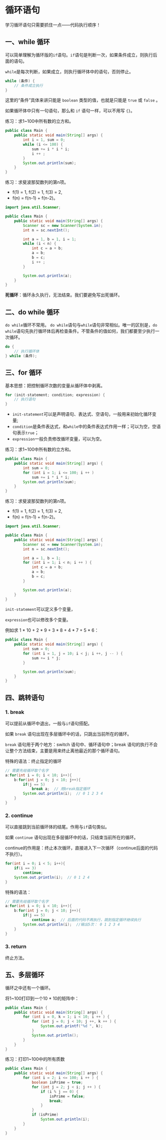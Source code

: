# 循环语句

学习循环语句只需要抓住一点——代码执行顺序！

## 一、while 循环

可以简单理解为循环版的`if`语句。`if`语句是判断一次，如果条件成立，则执行后面的语句。

`while`是每次判断，如果成立，则执行循环体中的语句，否则停止。

```java
while (条件) {
    // 条件成立执行
}
```

这里的“条件”具体来讲只能是 `boolean` 类型的值，也就是只能是 `true` 或 `false` 。

如果循环体中只有一句语句，那么和 `if` 语句一样，可以不用写 `{}`。

练习：求1~100中所有数的立方和。

```java
public class Main {
    public static void main(String[] args) {
        int i = 1, sum = 0;
        while (i <= 100) {
            sum += i * i * i;
            i ++ ;
        }
        System.out.println(sum);
    }
}
```

练习：求斐波那契数列的第n项。

+ f(1) = 1, f(2) = 1, f(3) = 2, 
+ f(n) = f(n-1) + f(n-2)。

```java
import java.util.Scanner;

public class Main {
    public static void main(String[] args) {
        Scanner sc = new Scanner(System.in);
        int n = sc.nextInt();

        int a = 1, b = 1, i = 1;
        while (i < n) {
            int c = a + b;
            a = b;
            b = c;
            i ++ ;
        }

        System.out.println(a);
    }
}
```

**死循环**：循环永久执行，无法结束。我们要避免写出死循环。

## 二、do while 循环

`do while`循环不常用。
`do while`语句与`while`语句非常相似。唯一的区别是，`do while`语句先执行循环体后再检查条件。不管条件的值如何，我们都要至少执行一次循环。

```java
do {
    // 执行循环体
} while (条件);
```

## 三、for 循环

基本思想：把控制循环次数的变量从循环体中剥离。

```java
for (init-statement; condition; expression) {
    // 执行语句
}
```

+ `init-statement`可以是声明语句、表达式、空语句，一般用来初始化循环变量;
+ `condition`是条件表达式，和`while`中的条件表达式作用一样；可以为空，空语句表示`true`；
+ `expression`一般负责修改循环变量，可以为空。

练习：求1~100中所有数的立方和。

```java
public class Main {
    public static void main(String[] args) {
        int sum = 0;
        for (int i = 1; i <= 100; i ++ )
            sum += i * i * i;
        System.out.println(sum);
    }
}
```

练习：求斐波那契数列的第n项。

+ f(1) = 1, f(2) = 1, f(3) = 2, 
+ f(n) = f(n-1) + f(n-2)。

```java
import java.util.Scanner;

public class Main {
    public static void main(String[] args) {
        Scanner sc = new Scanner(System.in);
        int n = sc.nextInt();

        int a = 1, b = 1;
        for (int i = 1; i < n; i ++ ) {
            int c = a + b;
            a = b;
            b = c;
        }

        System.out.println(a);
    }
}
```

`init-statement`可以定义多个变量，

`expression`也可以修改多个变量。

例如求 1 * 10 + 2 * 9 + 3 * 8 + 4 * 7 + 5 * 6：

```java
public class Main {
    public static void main(String[] args) {
        int sum = 0;
        for (int i = 1, j = 10; i < j; i ++, j -- ) {
            sum += i * j;
        }

        System.out.println(sum);
    }
}
```

## 四、跳转语句

### 1. break

可以提前从循环中退出，一般与`if`语句搭配。

如果 `break` 语句出现在多层循环中的话，只跳出当前所在的循环。

`break` 语句用于两个地方：switch 语句中、循环语句中；break 语句的执行不会让整个方法结束，主要是用来终止离他最近的那个循环语句。

特殊的语法：终止指定的循环

```java
// 需要先给循环取个名字
a:for(int i = 0; i < 10; i++){
    b:for(int j = 0; j < 10; j++){
        if(j == 5)
            break a;  // 用break指定循环
        System.out.println(i);  // 0 1 2 3 4
    }
}
```

### 2. continue

可以直接跳到当前循环体的结尾。作用与`if`语句类似。

如果 `continue` 语句出现在多层循环中的话，只结束当前所在的循环。

continue的作用是：终止本次循环，直接进入下一次循环（continue后面的代码不执行）。

```java
for(int i = 0; i < 5; i++){
    if(i == 3)
        continue;  
    System.out.println(i);  // 0 1 2 4
}
```

特殊的语法：

```java
// 需要先给循环取个名字
a:for(int i = 0; i < 10; i++){
    b:for(int j = 0; j < 10; j++){
        if(j == 5)
            continue a;  // 后面的代码不再执行，跳到指定循环继续执行
        System.out.println(i);  //输出5次： 0 1 2 3 4
    }
}
```

### 3. return

终止方法。

## 五、多层循环

循环之中还有一个循环。

将1~100打印到一个10 * 10的矩阵中：

```java
public class Main {
    public static void main(String[] args) {
        for (int i = 0, k = 1; i < 10; i ++ ) {
            for (int j = 0; j < 10; j ++, k ++ ) {
                System.out.printf("%d ", k);
            }
            System.out.println();
        }
    }
}
```

练习：打印1~100中的所有质数

```java
public class Main {
    public static void main(String[] args) {
        for (int i = 2; i <= 100; i ++ ) {
            boolean isPrime = true;
            for (int j = 2; j < i; j ++ ) {
                if (i % j == 0) {
                    isPrime = false;
                    break;
                }
            }
            if (isPrime)
                System.out.println(i);
        }
    }
}
```


